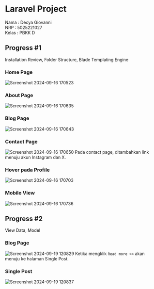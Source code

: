# Laravel Project

Nama : Decya Giovanni <br>
NRP : 5025221027 <br>
Kelas : PBKK D

## Progress #1
Installation Review, Folder Structure, Blade Templating Engine <br>

### Home Page
![Screenshot 2024-09-16 170523](https://github.com/user-attachments/assets/919eae91-f1c8-4a87-9b0c-0a5660efba53)

### About Page
![Screenshot 2024-09-16 170635](https://github.com/user-attachments/assets/51b363d6-b9d6-463f-93b4-6eee044397b1)

### Blog Page
![Screenshot 2024-09-16 170643](https://github.com/user-attachments/assets/e8fa4fff-877b-4abb-8059-c53629f8475e)

### Contact Page
![Screenshot 2024-09-16 170650](https://github.com/user-attachments/assets/66d1b50b-3591-4d98-b04b-18900d2a769e)
Pada contact page, ditambahkan link menuju akun Instagram dan X.

### Hover pada Profile
![Screenshot 2024-09-16 170703](https://github.com/user-attachments/assets/e925b72c-a217-4bef-a640-2cdd909901f3)

### Mobile View
![Screenshot 2024-09-16 170736](https://github.com/user-attachments/assets/d2206317-38dd-4e65-96aa-e9f2ad345751)

## Progress #2
View Data, Model <br>

### Blog Page
![Screenshot 2024-09-19 120829](https://github.com/user-attachments/assets/fe4e87fa-5b5c-43c6-8c22-cbb8545c7bc4)
Ketika mengklik `Read more >>` akan menuju ke halaman Single Post.

### Single Post
![Screenshot 2024-09-19 120837](https://github.com/user-attachments/assets/8ef2de85-7dfd-4d45-8e60-29d36242ad41)
